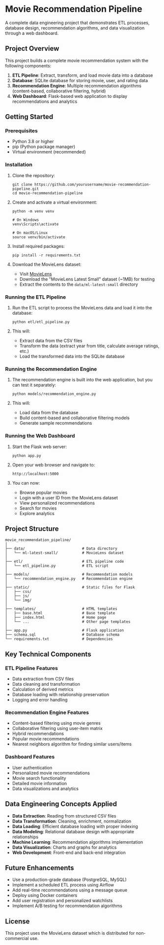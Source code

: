 # Movie Recommendation Pipeline

A complete data engineering project that demonstrates ETL processes, database design, recommendation algorithms, and data visualization through a web dashboard.

## Project Overview

This project builds a complete movie recommendation system with the following components:

1. **ETL Pipeline**: Extract, transform, and load movie data into a database
2. **Database**: SQLite database for storing movie, user, and rating data
3. **Recommendation Engine**: Multiple recommendation algorithms (content-based, collaborative filtering, hybrid)
4. **Web Dashboard**: Flask-based web application to display recommendations and analytics

## Getting Started

### Prerequisites

- Python 3.8 or higher
- pip (Python package manager)
- Virtual environment (recommended)

### Installation

1. Clone the repository:
   ```
   git clone https://github.com/yourusername/movie-recommendation-pipeline.git
   cd movie-recommendation-pipeline
   ```

2. Create and activate a virtual environment:
   ```
   python -m venv venv

   # On Windows
   venv\Scripts\activate

   # On macOS/Linux
   source venv/bin/activate
   ```

3. Install required packages:
   ```
   pip install -r requirements.txt
   ```

4. Download the MovieLens dataset:
   - Visit [MovieLens](https://grouplens.org/datasets/movielens/)
   - Download the "MovieLens Latest Small" dataset (~1MB) for testing
   - Extract the contents to the `data/ml-latest-small` directory

### Running the ETL Pipeline

1. Run the ETL script to process the MovieLens data and load it into the database:
   ```
   python etl/etl_pipeline.py
   ```

2. This will:
   - Extract data from the CSV files
   - Transform the data (extract year from title, calculate average ratings, etc.)
   - Load the transformed data into the SQLite database

### Running the Recommendation Engine

1. The recommendation engine is built into the web application, but you can test it separately:
   ```
   python models/recommendation_engine.py
   ```

2. This will:
   - Load data from the database
   - Build content-based and collaborative filtering models
   - Generate sample recommendations

### Running the Web Dashboard

1. Start the Flask web server:
   ```
   python app.py
   ```

2. Open your web browser and navigate to:
   ```
   http://localhost:5000
   ```

3. You can now:
   - Browse popular movies
   - Login with a user ID from the MovieLens dataset
   - View personalized recommendations
   - Search for movies
   - Explore analytics

## Project Structure

```
movie_recommendation_pipeline/
│
├── data/                          # Data directory
│   └── ml-latest-small/           # MovieLens dataset
│
├── etl/                           # ETL pipeline code
│   └── etl_pipeline.py            # ETL script
│
├── models/                        # Recommendation models
│   └── recommendation_engine.py   # Recommendation engine
│
├── static/                        # Static files for Flask
│   ├── css/
│   ├── js/
│   └── img/
│
├── templates/                     # HTML templates
│   ├── base.html                  # Base template
│   ├── index.html                 # Home page
│   └── ...                        # Other page templates
│
├── app.py                         # Flask application
├── schema.sql                     # Database schema
└── requirements.txt               # Dependencies
```

## Key Technical Components

### ETL Pipeline Features
- Data extraction from CSV files
- Data cleaning and transformation
- Calculation of derived metrics
- Database loading with relationship preservation
- Logging and error handling

### Recommendation Engine Features
- Content-based filtering using movie genres
- Collaborative filtering using user-item matrix
- Hybrid recommendations
- Popular movie recommendations
- Nearest neighbors algorithm for finding similar users/items

### Dashboard Features
- User authentication
- Personalized movie recommendations
- Movie search functionality
- Detailed movie information
- Data visualizations and analytics

## Data Engineering Concepts Applied

- **Data Extraction**: Reading from structured CSV files
- **Data Transformation**: Cleaning, enrichment, normalization
- **Data Loading**: Efficient database loading with proper indexing
- **Data Modeling**: Relational database design with appropriate relationships
- **Machine Learning**: Recommendation algorithms implementation
- **Data Visualization**: Charts and graphs for analytics
- **Web Development**: Front-end and back-end integration

## Future Enhancements

- Use a production-grade database (PostgreSQL, MySQL)
- Implement a scheduled ETL process using Airflow
- Add real-time recommendations using a message queue
- Deploy using Docker containers
- Add user registration and personalized watchlists
- Implement A/B testing for recommendation algorithms

## License

This project uses the MovieLens dataset which is distributed for non-commercial use.